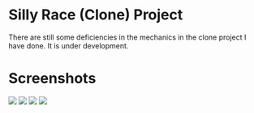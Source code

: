 # Silly Race (Clone) Project
There are still some deficiencies in the mechanics in the clone project I have done. It is under development.

# Screenshots
![](https://github.com/ksensazli/Silly-Race-Clone-Project/blob/master/Screenshots/SS-1.jpg)
![](https://github.com/ksensazli/Silly-Race-Clone-Project/blob/master/Screenshots/SS-2.jpg)
![](https://github.com/ksensazli/Silly-Race-Clone-Project/blob/master/Screenshots/SS-3.jpg)
![](https://github.com/ksensazli/Silly-Race-Clone-Project/blob/master/Screenshots/SS-4.jpg)
